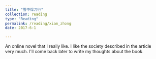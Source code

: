 ```yaml
---
title: "雪中悍刀行"
collection: reading
type: "Reading"
permalink: /reading/xian_zhong
date: 2017-6-1

---
```

An online novel that I really like. I like the society described in the article very much. I'll come back later to write my thoughts about the book.
